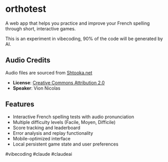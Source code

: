 # orthotest

A web app that helps you practice and improve your French spelling through short, interactive games.

This is an experiment in vibecoding, 90% of the code will be generated by AI.

## Audio Credits

Audio files are sourced from [Shtooka.net](https://shtooka.net/credits.php)
- **License**: [Creative Commons Attribution 2.0](http://creativecommons.org/licenses/by/2.0)
- **Speaker**: Vion Nicolas

## Features

- Interactive French spelling tests with audio pronunciation
- Multiple difficulty levels (Facile, Moyen, Difficile)
- Score tracking and leaderboard
- Error analysis and replay functionality
- Mobile-optimized interface
- Local persistent game state and user preferences

#vibecoding #claude #claudeai